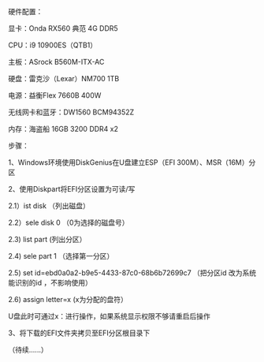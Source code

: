 硬件配置：

显卡：Onda RX560 典范 4G DDR5

CPU：i9 10900ES（QTB1）

主板：ASrock B560M-ITX-AC

硬盘：雷克沙（Lexar）NM700 1TB

电源：益衡Flex 7660B 400W

无线网卡和蓝牙：DW1560 BCM94352Z

内存：海盗船 16GB 3200 DDR4 x2

步骤：

1、Windows环境使用DiskGenius在U盘建立ESP（EFI 300M）、MSR（16M）分区

2、使用Diskpart将EFI分区设置为可读/写

  2.1）ist disk          （列出磁盘）
  
  2.2）sele disk 0       （0为选择的磁盘号）
  
  2.3) list part          (列出分区）
  
  2.4) sele part 1      （选择第一分区）
  
  2.5) set id=ebd0a0a2-b9e5-4433-87c0-68b6b72699c7   （把分区id 改为系统能识别的id ，不影响使用）
  
  2.6) assign letter=x     (x为分配的盘符）
  
  U盘此时可通过x：进行操作，如果系统显示权限不够请重启后操作
  
3、将下载的EFI文件夹拷贝至EFI分区根目录下

（待续......）
